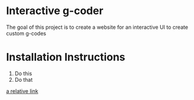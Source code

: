 # Interactive g-coder
The goal of this project is to create a website for an interactive UI to create custom g-codes

# Installation Instructions
1. Do this
2. Do that

[a relative link](\frontend\3d_project\README.md)
